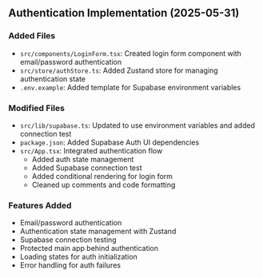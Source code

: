 ## Authentication Implementation (2025-05-31)

### Added Files
- `src/components/LoginForm.tsx`: Created login form component with email/password authentication
- `src/store/authStore.ts`: Added Zustand store for managing authentication state
- `.env.example`: Added template for Supabase environment variables

### Modified Files
- `src/lib/supabase.ts`: Updated to use environment variables and added connection test
- `package.json`: Added Supabase Auth UI dependencies
- `src/App.tsx`: Integrated authentication flow
  - Added auth state management
  - Added Supabase connection test
  - Added conditional rendering for login form
  - Cleaned up comments and code formatting

### Features Added
- Email/password authentication
- Authentication state management with Zustand
- Supabase connection testing
- Protected main app behind authentication
- Loading states for auth initialization
- Error handling for auth failures